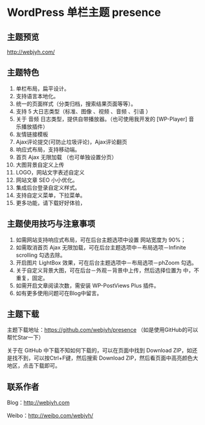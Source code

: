 # WordPress 单栏主题 presence 

## 主题预览
<http://webjyh.com/>

## 主题特色

1. 单栏布局，扁平设计。
2. 支持语言本地化。
3. 统一的页面样式（分类归档，搜索结果页面等等）。
4. 支持 5 大日志类型（标准、图像 、视频 、音频 、引语 ）
5. 关于 音频 日志类型，提供自带播放器。（也可使用我开发的 [WP-Player] 音乐播放插件）
6. 友情链接模板
7. Ajax评论提交(可防止垃圾评论)，Ajax评论翻页
8. 响应式布局，支持移动端。
9. 首页 Ajax 无限加载 （也可单独设置分页）
10. 大图背景自定义上传
11. LOGO，网站文字表述自定义
12. 网站文章 SEO 小小优化。
13. 集成后台登录自定义样式。
14. 支持自定义菜单，下拉菜单。
14. 更多功能，请下载好好体验，

## 主题使用技巧与注意事项

1. 如需网站支持响应式布局，可在后台主题选项中设置 网站宽度为 90%；
2. 如需取消首页 Ajax 无限加载，可在后台主题选项中－布局选项－Infinite scrolling 勾选去除。
3. 开启图片 LightBox 效果，可在后台主题选项中－布局选项－phZoom 勾选。
4. 关于自定义背景大图，可在后台－外观－背景中上传，然后选择位置为 中，不重复，固定。
5. 如需开启文章阅读次数，需安装 WP-PostViews Plus 插件。
6. 如有更多使用问题可在Blog中留言。

## 主题下载

主题下载地址：<https://github.com/webjyh/presence> （如是使用GitHub的可以帮忙Star一下）

关于在 GitHub 中下载不知如何下载的，可以在页面中找到 Download ZIP，如还是找不到，可以按Ctrl+F键，然后搜索 Download ZIP，然后看页面中高亮颜色大地区，点击下载即可。

## 联系作者
Blog：<http://webjyh.com> 

Weibo：<http://weibo.com/webjyh/>
